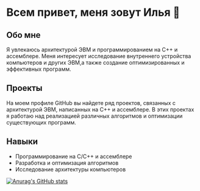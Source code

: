 # Всем привет, меня зовут Илья 👋
## Обо мне
Я увлекаюсь архитектурой ЭВМ и программированием на C++ и ассемблере. 
Меня интересует исследование внутреннего устройства компьютеров и других ЭВМ,а также создание оптимизированных и эффективных программ.

## Проекты
На моем профиле GitHub вы найдете ряд проектов, связанных с архитектурой ЭВМ, написанных на C++ и ассемблере. В этих проектах я работаю над реализацией различных алгоритмов и оптимизации существующих программ.

## Навыки
- Программирование на C/C++ и ассемблере
- Разработка и оптимизация алгоритмов
- Исследование архитектуры компьютеров

[![Anurag's GitHub stats](https://github-readme-stats.vercel.app/api?username=anuraghazra)](https://github.com/anuraghazra/github-readme-stats)
